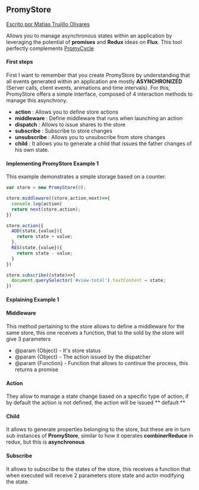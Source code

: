 ## PromyStore

[Escrito por Matias Trujillo  Olivares](http://www.upp.cl)	


Allows you to manage asynchronous states within an application by leveraging the potential of **promises** and **Redux** ideas on **Flux**. This tool perfectly complements [PromyCycle](../PromyCycle)	

#### First steps

First I want to remember that you create PromyStore by understanding that all events generated within an application are mostly **ASYNCHRONIZED** (Server calls, client events, animations and time intervals). For this, PromyStore offers a simple interface, composed of 4 interaction methods to manage this asynchrony.

* **action**      : Allows you to define store actions
* **middleware**  : Define middleware that runs when launching an action
* **dispatch**    : Allows to issue shares to the store
* **subscribe**   : Subscribe to store changes
* **unsubscribe** : Allows you to unsubscribe from store changes
* **child** : It allows you to generate a child that issues the father changes of his own state.

#### Implementing PromyStore Example 1

This example demonstrates a simple storage based on a counter.

```javascript
var store = new PromyStore(0);

store.middleware((store,action,next)=>{
  console.log(action)
  return next(store,action);
})

store.action({
  ADD(state,{value}){
    return state + value;
  },
  RES(state,{value}){
    return state - value;
  }
})

store.subscribe((state)=>{
  document.querySelector('#view-total').textContent = state;
})

```
#### Explaining Example 1

#### Middleware

This method pertaining to the store allows to define a middleware for the same store, this one receives a function, that to the sold by the store will give 3 parameters

* @param {Object} - It's store status
* @param {Object} - The action issued by the dispatcher
* @param {Function} - Function that allows to continue the process, this returns a promise

#### Action

They allow to manage a state change based on a specific type of action, if by default the action is not defined, the action will be issued ** default **

#### Child

It allows to generate properties belonging to the store, but these are in turn sub instances of **PromyStore**, similar to how it operates **combinerReduce** in redux, but this is **asynchronous**

#### Subscribe

It allows to subscribe to the states of the store, this receives a function that when executed will receive 2 parameters store state and actin modifying the state.